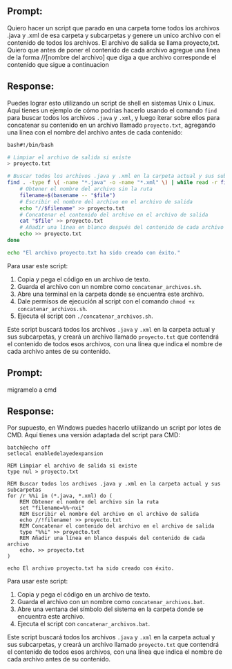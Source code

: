 ## Prompt:
Quiero hacer un script que parado en una carpeta tome todos los archivos .java y .xml de esa carpeta y subcarpetas y genere un unico archivo con el contenido de todos los archivos. El archivo de salida se llama proyecto,txt. Quiero que antes de poner el contenido de cada archivo agregue una linea de la forma //\[nombre del archivo\] que diga a que archivo corresponde el contenido que sigue a continuacion

## Response:
Puedes lograr esto utilizando un script de shell en sistemas Unix o Linux. Aquí tienes un ejemplo de cómo podrías hacerlo usando el comando `find` para buscar todos los archivos `.java` y `.xml`, y luego iterar sobre ellos para concatenar su contenido en un archivo llamado `proyecto.txt`, agregando una línea con el nombre del archivo antes de cada contenido:

```bash
bash#!/bin/bash

# Limpiar el archivo de salida si existe
> proyecto.txt

# Buscar todos los archivos .java y .xml en la carpeta actual y sus subcarpetas
find . -type f \( -name "*.java" -o -name "*.xml" \) | while read -r file; do
    # Obtener el nombre del archivo sin la ruta
    filename=$(basename -- "$file")
    # Escribir el nombre del archivo en el archivo de salida
    echo "//$filename" >> proyecto.txt
    # Concatenar el contenido del archivo en el archivo de salida
    cat "$file" >> proyecto.txt
    # Añadir una línea en blanco después del contenido de cada archivo
    echo >> proyecto.txt
done

echo "El archivo proyecto.txt ha sido creado con éxito."
```

Para usar este script:

1. Copia y pega el código en un archivo de texto.
2. Guarda el archivo con un nombre como `concatenar_archivos.sh`.
3. Abre una terminal en la carpeta donde se encuentra este archivo.
4. Dale permisos de ejecución al script con el comando `chmod +x concatenar_archivos.sh`.
5. Ejecuta el script con `./concatenar_archivos.sh`.

Este script buscará todos los archivos `.java` y `.xml` en la carpeta actual y sus subcarpetas, y creará un archivo llamado `proyecto.txt` que contendrá el contenido de todos esos archivos, con una línea que indica el nombre de cada archivo antes de su contenido.

## Prompt:
migramelo a cmd

## Response:
Por supuesto, en Windows puedes hacerlo utilizando un script por lotes de CMD. Aquí tienes una versión adaptada del script para CMD:

```batch
batch@echo off
setlocal enabledelayedexpansion

REM Limpiar el archivo de salida si existe
type nul > proyecto.txt

REM Buscar todos los archivos .java y .xml en la carpeta actual y sus subcarpetas
for /r %%i in (*.java, *.xml) do (
    REM Obtener el nombre del archivo sin la ruta
    set "filename=%%~nxi"
    REM Escribir el nombre del archivo en el archivo de salida
    echo //!filename! >> proyecto.txt
    REM Concatenar el contenido del archivo en el archivo de salida
    type "%%i" >> proyecto.txt
    REM Añadir una línea en blanco después del contenido de cada archivo
    echo. >> proyecto.txt
)

echo El archivo proyecto.txt ha sido creado con éxito.
```

Para usar este script:

1. Copia y pega el código en un archivo de texto.
2. Guarda el archivo con un nombre como `concatenar_archivos.bat`.
3. Abre una ventana del símbolo del sistema en la carpeta donde se encuentra este archivo.
4. Ejecuta el script con `concatenar_archivos.bat`.

Este script buscará todos los archivos `.java` y `.xml` en la carpeta actual y sus subcarpetas, y creará un archivo llamado `proyecto.txt` que contendrá el contenido de todos esos archivos, con una línea que indica el nombre de cada archivo antes de su contenido.

